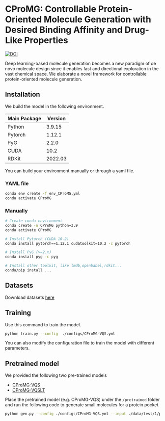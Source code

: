 # CProMG: Controllable Protein-Oriented Molecule Generation with Desired Binding Affinity and Drug-Like Properties
[![DOI](https://zenodo.org/badge/DOI/10.5281/zenodo.7737709.svg)](https://doi.org/10.5281/zenodo.7737709)

Deep learning-based molecule generation becomes a new paradigm of de novo molecule design since it enables fast and directional exploration in the vast chemical space. We elaborate a novel framework for controllable protein-oriented molecule generation.

<!-- Here is the overview of the CProMG framework. -->

## Installation

We build the model in the following environment.

| Main Package | Version |
| ------------ | ------- |
| Python       | 3.9.15  |
| Pytorch      | 1.12.1  |
| PyG          | 2.2.0   |
| CUDA         | 10.2    |
| RDKit        | 2022.03 |

You can build your environment manually or through a yaml file.

### YAML file

```bash
conda env create -f env_CProMG.yml
conda activate CProMG
```

### Manually

```bash
# Create conda environment
conda create -n CProMG python=3.9
conda activate CProMG

# Install Pytorch (CUDA 10.2)
conda install pytorch==1.12.1 cudatoolkit=10.2 -c pytorch

# Install PyG (>=2.x)
conda install pyg -c pyg

# Install other toolkit, like lmdb,openbabel,rdkit...
conda/pip install ...

```

## Datasets

Download datasets [here](https://drive.google.com/file/d/1bNOg5Jjf9sdF0vYO1MwRSYGRhn8jrMV1/view?usp=share_link)

## Training

Use this command to train the model.

```bash
python train.py --config  ./configs/CProMG-VQS.yml 
```

You can also modify the configuration file to train the model with different parameters.

## Pretrained model

We provided the following two pre-trained models

- [CProMG-VQS](https://drive.google.com/file/d/1HlG2rnmcCYfP0gNjNpKAg4hhHiqEPWXn/view?usp=share_link)
- [CProMG-VQSLT](https://drive.google.com/file/d/1lWDAbYGpYuU2aO2Aa_rqIemmkwLbxNN4/view?usp=share_link)

Place the pretrained model (e.g. CProMG-VQS) under the `/pretrained` folder and run the following code to generate small molecules for a protein pocket.

```bash
python gen.py --config ./configs/CProMG-VQS.yml --input ./data/test/1/pocket.pdb --model ./pretrained/CProMG-VQS.pt
```
